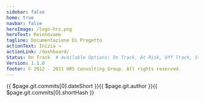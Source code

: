 ```yaml
---
sidebar: false
home: true
navbar: false
heroImage: /logo-hrs.png
heroText: Reinnovame
tagline: Documentazione Di Progetto
actionText: Inizia →
actionLink: /dashboard/
Status: On Track  # Available Options: On Track, At Risk, Off Track, Stopped
Version: 1.1.0
footer: © 2012 - 2021 HRS Consulting Group. All rights reserved.
---
```




<ProjectStatus>
</ProjectStatus>



<div class="d-flex my-3">
<span class="branch-name mx-auto text-gray-light">{{ $page.git.commits[0].dateShort }}<span classs="mx-2">{{ $page.git.author }}</span><span>{{ $page.git.commits[0].shortHash }}</span></span>
</div>
